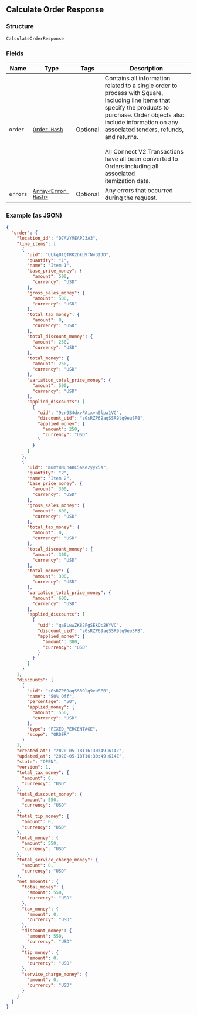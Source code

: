 ## Calculate Order Response

### Structure

`CalculateOrderResponse`

### Fields

| Name | Type | Tags | Description |
|  --- | --- | --- | --- |
| `order` | [`Order Hash`](/doc/models/order.md) | Optional | Contains all information related to a single order to process with Square,<br>including line items that specify the products to purchase. Order objects also<br>include information on any associated tenders, refunds, and returns.<br><br>All Connect V2 Transactions have all been converted to Orders including all associated<br>itemization data. |
| `errors` | [`Array<Error Hash>`](/doc/models/error.md) | Optional | Any errors that occurred during the request. |

### Example (as JSON)

```json
{
  "order": {
    "location_id": "D7AVYMEAPJ3A3",
    "line_items": [
      {
        "uid": "ULkg0tQTRK2bkU9fNv3IJD",
        "quantity": "1",
        "name": "Item 1",
        "base_price_money": {
          "amount": 500,
          "currency": "USD"
        },
        "gross_sales_money": {
          "amount": 500,
          "currency": "USD"
        },
        "total_tax_money": {
          "amount": 0,
          "currency": "USD"
        },
        "total_discount_money": {
          "amount": 250,
          "currency": "USD"
        },
        "total_money": {
          "amount": 250,
          "currency": "USD"
        },
        "variation_total_price_money": {
          "amount": 500,
          "currency": "USD"
        },
        "applied_discounts": [
          {
            "uid": "9zr9S4dxvPAixvn0lpa1VC",
            "discount_uid": "zGsRZP69aqSSR9lq9euSPB",
            "applied_money": {
              "amount": 250,
              "currency": "USD"
            }
          }
        ]
      },
      {
        "uid": "mumY8Nun4BC5aKe2yyx5a",
        "quantity": "2",
        "name": "Item 2",
        "base_price_money": {
          "amount": 300,
          "currency": "USD"
        },
        "gross_sales_money": {
          "amount": 600,
          "currency": "USD"
        },
        "total_tax_money": {
          "amount": 0,
          "currency": "USD"
        },
        "total_discount_money": {
          "amount": 300,
          "currency": "USD"
        },
        "total_money": {
          "amount": 300,
          "currency": "USD"
        },
        "variation_total_price_money": {
          "amount": 600,
          "currency": "USD"
        },
        "applied_discounts": [
          {
            "uid": "qa8LwwZK82FgSEkQc2HYVC",
            "discount_uid": "zGsRZP69aqSSR9lq9euSPB",
            "applied_money": {
              "amount": 300,
              "currency": "USD"
            }
          }
        ]
      }
    ],
    "discounts": [
      {
        "uid": "zGsRZP69aqSSR9lq9euSPB",
        "name": "50% Off",
        "percentage": "50",
        "applied_money": {
          "amount": 550,
          "currency": "USD"
        },
        "type": "FIXED_PERCENTAGE",
        "scope": "ORDER"
      }
    ],
    "created_at": "2020-05-18T16:30:49.614Z",
    "updated_at": "2020-05-18T16:30:49.614Z",
    "state": "OPEN",
    "version": 1,
    "total_tax_money": {
      "amount": 0,
      "currency": "USD"
    },
    "total_discount_money": {
      "amount": 550,
      "currency": "USD"
    },
    "total_tip_money": {
      "amount": 0,
      "currency": "USD"
    },
    "total_money": {
      "amount": 550,
      "currency": "USD"
    },
    "total_service_charge_money": {
      "amount": 0,
      "currency": "USD"
    },
    "net_amounts": {
      "total_money": {
        "amount": 550,
        "currency": "USD"
      },
      "tax_money": {
        "amount": 0,
        "currency": "USD"
      },
      "discount_money": {
        "amount": 550,
        "currency": "USD"
      },
      "tip_money": {
        "amount": 0,
        "currency": "USD"
      },
      "service_charge_money": {
        "amount": 0,
        "currency": "USD"
      }
    }
  }
}
```

